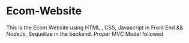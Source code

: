 # Ecom-Website
This is the Ecom Website using HTML , CSS, Javascript in Front End &amp;&amp; NodeJs, Sequelize in the backend. Proper MVC Model followed
